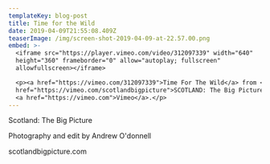 ```yaml
---
templateKey: blog-post
title: Time for the Wild
date: 2019-04-09T21:55:08.409Z
teaserImage: /img/screen-shot-2019-04-09-at-22.57.00.png
embed: >-
  <iframe src="https://player.vimeo.com/video/312097339" width="640"
  height="360" frameborder="0" allow="autoplay; fullscreen"
  allowfullscreen></iframe>

  <p><a href="https://vimeo.com/312097339">Time For The Wild</a> from <a
  href="https://vimeo.com/scotlandbigpicture">SCOTLAND: The Big Picture</a> on
  <a href="https://vimeo.com">Vimeo</a>.</p>
---
```

Scotland: The Big Picture

Photography and edit by Andrew O'donnell

scotlandbigpicture.com
